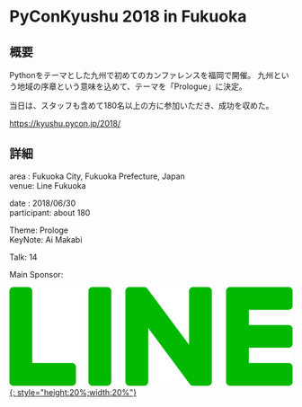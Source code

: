 # PyConKyushu 2018 in Fukuoka

## 概要  
Pythonをテーマとした九州で初めてのカンファレンスを福岡で開催。
九州という地域の序章という意味を込めて、テーマを「Prologue」に決定。
  
当日は、スタッフも含めて180名以上の方に参加いただき、成功を収めた。

https://kyushu.pycon.jp/2018/

## 詳細
area : Fukuoka City, Fukuoka Prefecture, Japan  
venue: Line Fukuoka  
  
date : 2018/06/30  
participant: about 180  
  
Theme: Prologe  
KeyNote: Ai Makabi  
  
Talk: 14  
  
Main Sponsor: 

[![LINE Corp.](img/line_logo.jpg){: style="height:20%;width:20%"}](https://line.me/ja/) 
